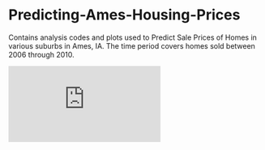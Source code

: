 # Predicting-Ames-Housing-Prices
Contains analysis codes and plots used to Predict Sale Prices of Homes in various suburbs in Ames, IA. The time period covers homes sold between 2006 through 2010. 

![image](https://github.com/gmsardane/Predicting-Ames-Housing-Prices/blob/master/Cont_features_reg.pdf)

